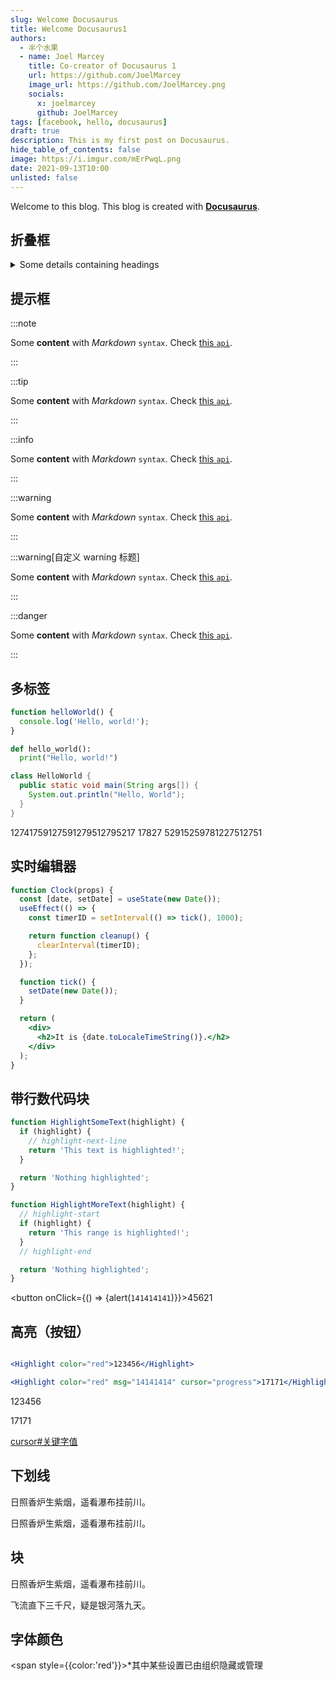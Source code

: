 ```yaml
---
slug: Welcome Docusaurus
title: Welcome Docusaurus1
authors: 
  - 半个水果
  - name: Joel Marcey
    title: Co-creator of Docusaurus 1
    url: https://github.com/JoelMarcey
    image_url: https://github.com/JoelMarcey.png
    socials:
      x: joelmarcey
      github: JoelMarcey
tags: [facebook, hello, docusaurus]
draft: true
description: This is my first post on Docusaurus.
hide_table_of_contents: false
image: https://i.imgur.com/mErPwqL.png
date: 2021-09-13T10:00 
unlisted: false
---
```


Welcome to this blog. This blog is created with [**Docusaurus**](https://docusaurus.io/).

<!-- truncate -->

## 折叠框

<details>
<summary>Some details containing headings</summary>
<h2 id="#heading-id">I'm a heading that will not show up in the TOC</h2>

Some content...

</details>

## 提示框

:::note

Some **content** with _Markdown_ `syntax`. Check [this `api`](#).

:::

:::tip

Some **content** with _Markdown_ `syntax`. Check [this `api`](#).

:::

:::info

Some **content** with _Markdown_ `syntax`. Check [this `api`](#).

:::

:::warning

Some **content** with _Markdown_ `syntax`. Check [this `api`](#).

:::

:::warning[自定义 warning 标题]

Some **content** with _Markdown_ `syntax`. Check [this `api`](#).

:::

:::danger

Some **content** with _Markdown_ `syntax`. Check [this `api`](#).

:::

## 多标签

<Tabs>
<TabItem value="js" label="JavaScript">

```js
function helloWorld() {
  console.log('Hello, world!');
}
```

</TabItem>
<TabItem value="py" label="Python" default>

```py
def hello_world():
  print("Hello, world!")
```

</TabItem>
<TabItem value="java" label="Java">

```java
class HelloWorld {
  public static void main(String args[]) {
    System.out.println("Hello, World");
  }
}
```

</TabItem>
<TabItem value="text1" label="Java2">

12741759127591279512795217
17827
52915259781227512751

</TabItem>
</Tabs>

## 实时编辑器

```jsx live
function Clock(props) {
  const [date, setDate] = useState(new Date());
  useEffect(() => {
    const timerID = setInterval(() => tick(), 1000);

    return function cleanup() {
      clearInterval(timerID);
    };
  });

  function tick() {
    setDate(new Date());
  }

  return (
    <div>
      <h2>It is {date.toLocaleTimeString()}.</h2>
    </div>
  );
}
```

## 带行数代码块

```js showLineNumbers
function HighlightSomeText(highlight) {
  if (highlight) {
    // highlight-next-line
    return 'This text is highlighted!';
  }

  return 'Nothing highlighted';
}

function HighlightMoreText(highlight) {
  // highlight-start
  if (highlight) {
    return 'This range is highlighted!';
  }
  // highlight-end

  return 'Nothing highlighted';
}
```

<button onClick={() => {alert(`141414141`)}}>45621</button>

## 高亮（按钮）

``` jsx showLineNumbers

<Highlight color="red">123456</Highlight>

<Highlight color="red" msg="14141414" cursor="progress">17171</Highlight>
```

<Highlight color="red">123456</Highlight>

<Highlight color="red" msg="14141414" cursor="progress">17171</Highlight>

[cursor#关键字值](https://developer.mozilla.org/zh-CN/docs/Web/CSS/cursor#%E5%85%B3%E9%94%AE%E5%AD%97%E5%80%BC)

## 下划线

<Underline color="green">日照香炉生紫烟，遥看瀑布挂前川。</Underline>

<Underline>日照香炉生紫烟，遥看瀑布挂前川。</Underline>

## 块

<Block title="1561516551">
日照香炉生紫烟，遥看瀑布挂前川。

飞流直下三千尺，疑是银河落九天。
</Block>

## 字体颜色

<span style={{color:'red'}}>*其中某些设置已由组织隐藏或管理</span>